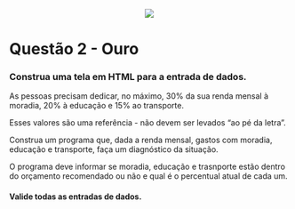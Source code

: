 <p align="center">
    <img src="https://www.infnet.edu.br/infnet/wp-content/themes/infnet.homepage//assets/img/LogoInfnetRodape.png"/>
</p>

# Questão 2 - Ouro

### Construa uma tela em HTML para a entrada de dados.

As pessoas precisam dedicar, no máximo, 30% da sua renda mensal à moradia, 20% à educação e 15% ao transporte. 

Esses valores são uma referência - não devem ser levados “ao pé da letra”.

Construa um programa que, dada a renda mensal, gastos com moradia, educação e transporte, faça um diagnóstico da situação. 

O programa deve informar se moradia, educação e trasnporte estão dentro do orçamento recomendado ou não e qual é o percentual atual de cada um.

#### Valide todas as entradas de dados.